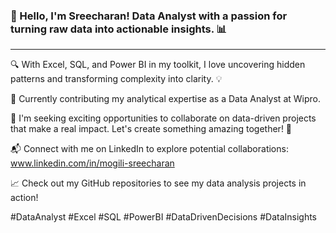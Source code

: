 ### 👋 Hello, I'm Sreecharan! Data Analyst with a passion for turning raw data into actionable insights. 📊
____________________________________________________________________________________________________________________
🔍 With Excel, SQL, and Power BI in my toolkit, I love uncovering hidden patterns and transforming complexity into clarity. 💡

🏢 Currently contributing my analytical expertise as a Data Analyst at Wipro.

💼 I'm seeking exciting opportunities to collaborate on data-driven projects that make a real impact. Let's create something amazing together! 🚀

📬 Connect with me on LinkedIn to explore potential collaborations: www.linkedin.com/in/mogili-sreecharan

📈 Check out my GitHub repositories to see my data analysis projects in action!

#DataAnalyst #Excel #SQL #PowerBI #DataDrivenDecisions #DataInsights
